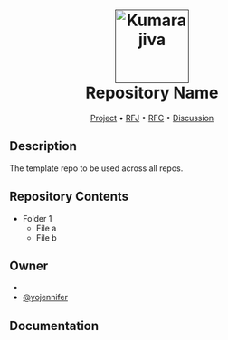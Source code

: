 <h1 align="center">
  <a href=""><img src="https://avatars.githubusercontent.com/u/113319833?s=400&u=92aa22ef97dfb673e5dd10928476a26e9f7610b7&v=4" alt="Kumarajiva" width="130"></a>
  <br>
  Repository Name
  <br>
</h1>

<p align="center">
  <a href="">Project</a> •
  <a href="">RFJ</a> •
  <a href="">RFC</a> •
  <a href="">Discussion</a>

</p>


## Description

The template repo to be used across all repos.

## Repository Contents

- Folder 1
  - File a
  - File b


## Owner

- [](https://github.com/)
- [@yojennifer](https://github.com/yojennifer)

## Documentation



